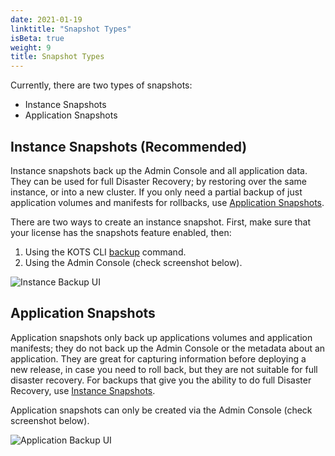 ```yaml
---
date: 2021-01-19
linktitle: "Snapshot Types"
isBeta: true
weight: 9
title: Snapshot Types
---
```


Currently, there are two types of snapshots:
  * Instance Snapshots
  * Application Snapshots

## Instance Snapshots (Recommended)

Instance snapshots back up the Admin Console and all application data.
They can be used for full Disaster Recovery; by restoring over the same instance, or into a new cluster.
If you only need a partial backup of just application volumes and manifests for rollbacks, use [Application Snapshots](/kotsadm/snapshots/snapshot-types/#application-snapshots).

There are two ways to create an instance snapshot. First, make sure that your license has the snapshots feature enabled, then:

1. Using the KOTS CLI [backup](/kots-cli/backup/) command.
2. Using the Admin Console (check screenshot below).

![Instance Backup UI](/images/snapshot-instance-backup.png)

## Application Snapshots

Application snapshots only back up applications volumes and application manifests; they do not back up the Admin Console or the metadata about an application.
They are great for capturing information before deploying a new release, in case you need to roll back, but they are not suitable for full disaster recovery.
For backups that give you the ability to do full Disaster Recovery, use [Instance Snapshots](/kotsadm/snapshots/snapshot-types/#instance-snapshots-recommended).

Application snapshots can only be created via the Admin Console (check screenshot below).

![Application Backup UI](/images/snapshot-application-backup.png)